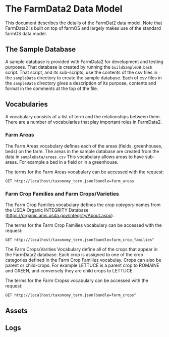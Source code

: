 # The FarmData2 Data Model #

This document describes the details of the FarmDat2 data model.  Note that FarmData2 is built on top of farmOS and largely makes use of the standard farmOS data model.

## The Sample Database ##

A sample database is provided with FarmData2 for development and testing purposes.  That database is created by running the `buildSampleDB.bash` script.  That script, and its sub-scripts, use the contents of the csv files in the `sampleData` directory to create the sample database.  Each of csv files in the `sampleData` directory gives a description of its purpose, contents and format in the comments at the top of the file.

## Vocabularies ##

A vocabulary consists of a list of term and the relationships between them. There are a number of vocabularies that play important roles in FarmData2.

### Farm Areas ###

The Farm Areas vocabulary defines each of the areas (fields, greenhouses, beds) on the farm. The areas in the sample database are created from the data in `sampleData/areas.csv`  This vocabulary allows areas to have sub-areas. For example a bed in a field or in a greenhouse.

The terms for the Farm Areas vocabulary can be accessed with the request:
```
GET http://localhost/taxonomy_term.json?bundle=farm_areas
```

### Farm Crop Families and Farm Crops/Varieties ###

The Farm Crop Families vocabulary defines the _crop category_ names from the USDA Organic INTEGRITY Database (https://organic.ams.usda.gov/integrity/About.aspx).  

The terms for the Farm Crop Families vocabulary can be accessed with the request:
```
GET http://localhost/taxonomy_term.json?bundle=farm_crop_families"
```

The Farm Crops/Varities Vocabulary define all of the crops that appear in the FarmData2 database.  Each crop is assigned to one of the crop categories defined in the Farm Crop Families vocabulay.  Crops can also be parent or child-crops. For example LETTUCE is a parent crop to ROMAINE and GREEN, and conversely they are child crops to LETTUCE.

The terms for the Farm Cropss vocabulary can be accessed with the request:
```
GET http://localhost/taxonomy_term.json?bundle=farm_crops"
```

## Assets ##

## Logs ##
